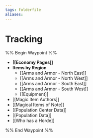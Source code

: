 ```yaml
---
tags: folderfile
aliases:
---
```


# Tracking
%% Begin Waypoint %%
- **[[Economy Pages]]**
- **Items by Region**
	- [[Arms and Armor - North East]]
	- [[Arms and Armor - North West]]
	- [[Arms and Armor - South East]]
	- [[Arms and Armor - South West]]
	- [[Equipment]]
- [[Magic Item Authors]]
- [[Magical Items of Note]]
- [[Population Center Data]]
- [[Population Data]]
- [[Who has a Horde]]

%% End Waypoint %%
